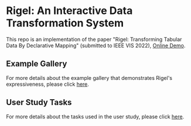 # Rigel: An Interactive Data Transformation System

This repo is an implementation of the paper "Rigel: Transforming Tabular Data By Declarative Mapping" (submitted to IEEE VIS 2022), [Online Demo](https://rigel-system.github.io/rigel-system/).


## Example Gallery

For more details about the example gallery that demonstrates Rigel's expressiveness, please click [here](https://github.com/rigel-data/rigel-system/blob/master/materials/gallery.md).

## User Study Tasks

For more details about the tasks used in the user study, please click [here](https://github.com/rigel-data/rigel-system/blob/master/materials/tasks.md).



